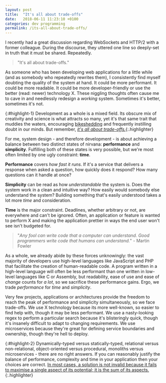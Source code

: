 ```yaml
---
layout: post
title:  "It's all about trade-offs"
date:   2018-06-11 11:23:10 +0100
categories: dev programming
permalink: /its-all-about-trade-offs/
---
```

I recently had a great discussion regarding WebSockets and HTTP/2 with a former colleague. During the discourse, they uttered one line so deeply-set in truth that it must be shared. Repeatedly.

> "It's all about trade-offs."

As someone who has been developing web applications for a little while (and as somebody who repeatedly rewrites them), I consistently find myself doubting the quality of the system at hand. It could be more performant. It could be more readable. It could be more developer-friendly or use the better (read: newer) technology X. These niggling thoughts often cause me to cave in and needlessly redesign a _working_ system. Sometimes it's better, sometimes it's not.

{:#highlight-1}
Development as a whole is a mixed field. Its obscure mix of creativity and science is what attracts so many, yet it's that same trait that muddies the waters, encouraging [bikeshedding](https://en.wikipedia.org/wiki/Law_of_triviality) and frequently instilling doubt in our minds. But remember, [_it's all about trade-offs._](#highlight-1){:.highlighter}

For me, system design - and therefore development - is about achieving a balance between two distinct states of nirvana: __performance__ and __simplicity__. Fulfilling both of these states is very possible, but we're most often limited by one ugly constraint: __time__.

__Performance__ covers _how fast it runs_. If it's a service that delivers a response when asked a question, how quickly does it respond? How many questions can it handle at once?

__Simplicity__ can be read as how _understandable_ the system is. Does the system work in a clean and intuitive way? How easily would somebody else understand the system? Building something that's easily understood takes a lot more _time_ and consideration.

__Time__ is the major constraint. Deadlines, whether arbitrary or not, are everywhere and can't be ignored. Often, an application or feature is wanted to perform X and making the application prettier in ways the end user won't see isn't budgeted for.

> "_Any fool can write code that a computer can understand. Good programmers write code that humans can understand._" - Martin Fowler

As a whole, we already abide by these forces unknowingly: the vast majority of developers use high-level languages like JavaScript and PHP that facilitate the creation of human-readable code. A program written in a high-level language will often be less performant than one written in low-level languages like C or Assembly, but readability, ease of use and ease of _change_ counts for _a lot_, so we sacrifice these performance gains. Ergo, we trade _performance_ for _time_ and _simplicity_.

Very few projects, applications or architectures provide the freedom to reach the peak of performance and simplicity simultaneously, so we face trade-offs. We use X technology because its more well-known, so easier to find help with, though it may be less performant. We use a nasty-looking regex to perform a particular search because it's blisteringly quick, though it's insanely difficult to adapt to changing requirements. We use microservices because they're great for defining service boundaries and ownership, though they're hell to deploy.

{:#highlight-2}
Dynamically-typed versus statically-typed, relational versus non-relational, object-oriented versus procedural, monoliths versus microservices - there are no right answers. If you can reasonably justify the balance of performance, complexity and time in your application then your choices are correct. [In most cases, a solution is not invalid because it fails to maximise a single aspect of its potential; it is the sum of its aspects.](#highlight-2){:.highlighter}
